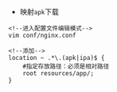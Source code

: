 * 映射`apk`下载

```nginx
<!--进入配置文件编辑模式-->
vim conf/nginx.conf

<!--添加-->
location ~ .*\.(apk|ipa)$ {
    #指定存放路径：必须是相对路径
    root resources/app/; 
}
```
